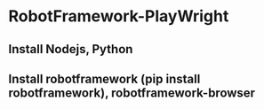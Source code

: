 # RobotFramework-PlayWright

## Install Nodejs, Python

## Install robotframework (pip install robotframework), robotframework-browser
